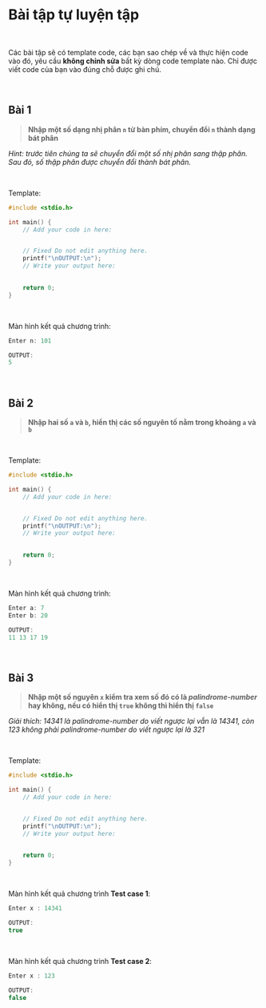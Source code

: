 # Bài tập tự luyện tập

<br />

Các bài tập sẽ có template code, các bạn sao chép về và thực hiện code vào đó, yêu cầu **không chỉnh sửa** bất kỳ dòng code template nào. Chỉ được viết code của bạn vào đúng chỗ được ghi chú.

<br />

## Bài 1

> **Nhập một số dạng nhị phân `n` từ bàn phím, chuyển đổi `n` thành dạng bát phân**

*Hint: trước tiên chúng ta sẽ chuyển đổi một số nhị phân sang thập phân. Sau đó, số thập phân được chuyển đổi thành bát phân.*

<br />

Template:
```c
#include <stdio.h>

int main() {
    // Add your code in here:


    // Fixed Do not edit anything here.
    printf("\nOUTPUT:\n");
    // Write your output here:

	
    return 0;
}
```

<br />

Màn hình kết quả chương trình:
```c
Enter n: 101

OUTPUT:
5
```

<br />

## Bài 2

> **Nhập hai số `a` và `b`, hiển thị các số nguyên tố nằm trong khoảng `a` và `b`**

<br />

Template:
```c
#include <stdio.h>

int main() {
    // Add your code in here:


    // Fixed Do not edit anything here.
    printf("\nOUTPUT:\n");
    // Write your output here:

	
    return 0;
}
```

<br />

Màn hình kết quả chương trình:
```c
Enter a: 7
Enter b: 20

OUTPUT:
11 13 17 19
```

<br />

## Bài 3

> **Nhập một số nguyên `x` kiểm tra xem số đó có là *palindrome-number* hay không, nếu có hiển thị `true` không thì hiển thị `false`**

*Giải thích: 14341 là palindrome-number do viết ngược lại vẫn là 14341, còn 123 không phải palindrome-number do viết ngược lại là 321*

<br />

Template:
```c
#include <stdio.h>

int main() {
    // Add your code in here:


    // Fixed Do not edit anything here.
    printf("\nOUTPUT:\n");
    // Write your output here:

	
    return 0;
}
```

<br />

Màn hình kết quả chương trình **Test case 1**:
```c
Enter x : 14341

OUTPUT:
true
```

<br />

Màn hình kết quả chương trình **Test case 2**:
```c
Enter x : 123

OUTPUT:
false
```

<br />

